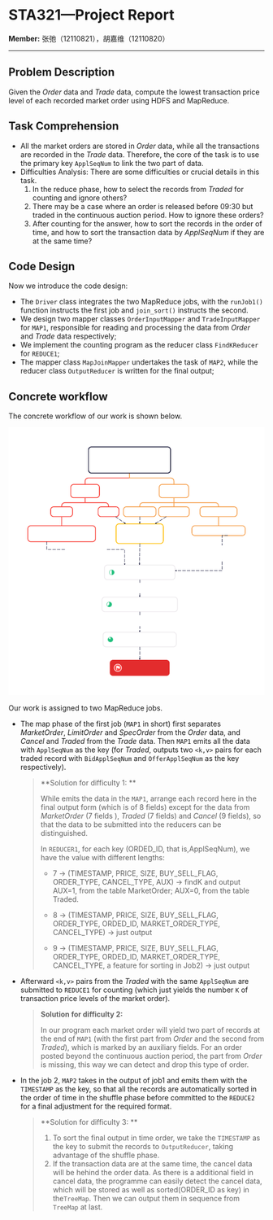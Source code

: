 # STA321—Project Report

**Member:** 张弛（12110821），胡嘉维（12110820）

---

## Problem Description

Given the *Order* data and *Trade* data, compute the lowest transaction price level of each recorded market order using HDFS and MapReduce. 



## Task Comprehension

-	All the market orders are stored in *Order* data, while all the transactions are recorded in the *Trade* data. Therefore, the core of the task is to use the primary key `ApplSeqNum` to link the two part of data.
-	Difficulties Analysis: There are some difficulties or crucial details in this task.
    1. In the reduce phase, how to select the records from *Traded* for counting and ignore others?
    2. There may be a case where an order is released before 09:30 but traded in the continuous auction period. How to ignore these orders?
    3. After counting for the answer, how to sort the records in the order of time, and how to sort the transaction data by *ApplSeqNum* if they are at the same time?



## Code Design

Now we introduce the code design:

+ The `Driver` class integrates the two MapReduce jobs, with the `runJob1()` function instructs the first job and `join_sort()` instructs the second.
+ We design two mapper classes `OrderInputMapper` and `TradeInputMapper` for `MAP1`, responsible for reading and processing the data from *Order* and *Trade* data respectively;
+ We implement the counting program as the reducer class `FindKReducer` for `REDUCE1`;
+ The mapper class `MapJoinMapper` undertakes the task of `MAP2`, while the reducer class `OutputReducer` is written for the final output;



## Concrete workflow

The concrete workflow of our work is shown below. 

![ ](Workflow.svg)

Our work is assigned to two MapReduce jobs. 

- The map phase of the first job (`MAP1` in short) first separates *MarketOrder*, *LimitOrder* and *SpecOrder* from the *Order* data, and *Cancel* and *Traded* from the *Trade* data. Then `MAP1` emits all the data with `ApplSeqNum` as the key (for *Traded*, outputs two `<k,v>` pairs for each traded record with `BidApplSeqNum` and `OfferApplSeqNum` as the key respectively). 

	> **Solution for difficulty 1: **
	>
	>  While emits the data in the `MAP1`, arrange each record here in the final output form (which is of 8 fields) except for the data from *MarketOrder* (7 fields ), *Traded* (7 fields) and *Cancel* (9 fields), so that the data to be submitted into the reducers can be distinguished.
	>
	>  In `REDUCER1`, for each key (ORDED_ID, that is,ApplSeqNum), we have the value with different lengths:
	>
	>  - 7 -> (TIMESTAMP, PRICE, SIZE, BUY_SELL_FLAG, ORDER_TYPE, CANCEL_TYPE, AUX) -> findK and output
	>  	  AUX=1, from the table MarketOrder; AUX=0, from the table Traded.
	>
	>  - 8 -> (TIMESTAMP, PRICE, SIZE, BUY_SELL_FLAG, ORDER_TYPE, ORDED_ID, MARKET_ORDER_TYPE, CANCEL_TYPE) -> just output
	>  - 9 -> (TIMESTAMP, PRICE, SIZE, BUY_SELL_FLAG, ORDER_TYPE, ORDED_ID, MARKET_ORDER_TYPE, CANCEL_TYPE, a feature for sorting in Job2) -> just output

- Afterward `<k,v>` pairs from the *Traded* with the same `ApplSeqNum` are submitted to `REDUCE1` for counting (which just yields the number `K` of transaction price levels of the market order). 

  >  **Solution for difficulty 2:**
  >
  >  In our program each market order will yield two part of records at the end of `MAP1` (with the first part from *Order* and the second from *Traded*), which is marked by an auxiliary fields. For an order posted beyond the continuous auction period, the part from *Order* is missing, this way we can detect and drop this type of order.

- In the job 2, `MAP2` takes in the output of job1 and emits them with the `TIMESTAMP` as the key, so that all the records are automatically sorted in the order of time in the shuffle phase before committed to the `REDUCE2` for a final adjustment for the required format.

	> **Solution for difficulty 3: **
	>
	> 1. To sort the final output in time order, we take the `TIMESTAMP` as the key to submit the records to `OutputReducer`, taking advantage of the shuffle phase.
	> 2. If the transaction data are at the same time,  the cancel data will be hehind the order data.  As there is a additional field in cancel data, the programme can easily detect the cancel data, which will be stored as well as  sorted(ORDER_ID as key) in the`TreeMap`. Then we can output them in sequence from `TreeMap` at last.


